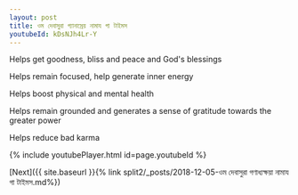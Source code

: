 ```yaml
---
layout: post
title: ওম দেবাসুরা গ্যানাস্রেয় নামায গা টাইমস
youtubeId: kDsNJh4Lr-Y
---
```

 
 
Helps get goodness, bliss and peace and God's blessings
 
Helps remain focused, help generate inner energy 
 
Helps boost physical and mental health 
 
Helps remain grounded and generates a sense of gratitude towards the greater power 
 
Helps reduce bad karma
 
 
 
 


{% include youtubePlayer.html id=page.youtubeId %}
 
[Next]({{ site.baseurl }}{% link  split2/_posts/2018-12-05-ওম দেবাসুরা গণাধ্যক্ষয়া নামায গা টাইমস.md%})
 
